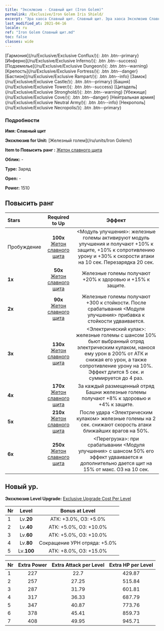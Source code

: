 ```yaml
---
title: "Эксклюзив - Славный щит (Iron Golem)"
permalink: /Exclusive/Iron Golem Iris Shield/
excerpt: "Эра хаоса Славный щит. Славный щит. Эра хаоса Эксклюзив Славный щит. Железный голем Эксклюзив."
last_modified_at: 2021-04-16
locale: ru
ref: "Iron Golem Славный щит.md"
toc: false
classes: wide
---
```

 [Гармония](/ru/Exclusive/Exclusive Conflux/){: .btn .btn--primary} [Инферно](/ru/Exclusive/Exclusive Inferno/){: .btn .btn--success} [Подземелье](/ru/Exclusive/Exclusive Dungeon/){: .btn .btn--warning} [Крепость](/ru/Exclusive/Exclusive Fortress/){: .btn .btn--danger} [Бастион](/ru/Exclusive/Exclusive Rampart/){: .btn .btn--info} [Замок](/ru/Exclusive/Exclusive Castle/){: .btn .btn--primary} [Башня](/ru/Exclusive/Exclusive Tower/){: .btn .btn--success} [Цитадель](/ru/Exclusive/Exclusive Stronghold/){: .btn .btn--warning} [Убежище](/ru/Exclusive/Exclusive Cove/){: .btn .btn--danger} [Нейтральная армия](/ru/Exclusive/Exclusive Neutral Army/){: .btn .btn--info} [Некрополь](/ru/Exclusive/Exclusive Necropolis/){: .btn .btn--primary} 

### Подробности
 **Имя: Славный щит** 

 **Эксклюзив for Unit:** [Железный голем](/ru/units/Iron Golem/) 

 **Item to Повысить ранг :** [Жетон славного щита](/ru/Items/con_913/)

 **Облик:** -

 **Type:** Заряд

 **Open:** -

 **Power:** 1510

## Повысить ранг 

  |     Stars    |  Required to Up | Эффект |
  |:-------------|:---------------:|:---------------:|
  |  Пробуждение  | **100x** [Жетон славного щита](/ru/Items/con_913/) | <Модуль улучшения>: железные големы активируют модуль улучшения и получают +10% к защите, +10% к сопротивлению урону и +30% к скорости атаки на 10 сек. Перезарядка 20 сек. |
  | **1x** <i class="fas fa-star"/> | **50x** [Жетон славного щита](/ru/Items/con_913/) | Железные големы получают +20% к здоровью и +15% к защите. |
  | **2x** <i class="fas fa-star"/> | **90x** [Жетон славного щита](/ru/Items/con_913/) | Железные големы получают +300 к стойкости. После срабатывания <Модуля улучшения> прибавка к стойкости удваивается. |
  | **3x** <i class="fas fa-star"/> | **130x** [Жетон славного щита](/ru/Items/con_913/) | <Электрический кулак>: железные големы с шансом 10% бьют выбранный отряд электрическим кулаком, нанося ему урон в 200% от АТК и снижая его урон, а также сопротивление урону на 10%. Эффект длится 5 сек. и суммируется до 4 раз. |
  | **4x** <i class="fas fa-star"/> | **170x** [Жетон славного щита](/ru/Items/con_913/) | За каждый размещенный отряд Башни железные големы получают +8% к здоровью и +4% к защите. |
  | **5x** <i class="fas fa-star"/> | **210x** [Жетон славного щита](/ru/Items/con_913/) | После удара <Электрическим кулаком> железные големы на 2 сек. снижают скорость атаки ближайших врагов на 50%. |
  | **6x** <i class="fas fa-star"/> | **250x** [Жетон славного щита](/ru/Items/con_913/) | <Перегрузка>: при срабатывании <Модуля улучшения> с шансом 50% его эффект удваивается и дополнительно дается щит на 15% от макс. ОЗ на 10 сек. |


## Новый ур.
 **Эксклюзив Level Upgrade:** [Exclusive Upgrade Cost Per Level](/Exclusive/ExclusiveUpgradeCostPerLevel/)

  |  Nr  |   Level  | Bonus at Level |
  |:-----|:--------:|:--------------:|
  | 1 | Lv.**20** | АТК: +3.0%, ОЗ: +5.0% |
  | 2 | Lv.**40** | АТК: +5.0%, ОЗ: +10.0% |
  | 3 | Lv.**60** | АТК: +5.0%, ОЗ: +10.0% |
  | 4 | Lv.**80** | Сокращение УРН отряда: +5.0% |
  | 5 | Lv.**100** | АТК: +8.0%, ОЗ: +15.0% |


  |  Nr  |  Extra Power | Extra Attack per Level | Extra HP per Level |
  |:-----|:--------:|:--------:|:--------:|
  | 1 | 227 | 22.7 | 429.87 |
  | 2 | 257 | 27.25 | 515.84 |
  | 3 | 287 | 31.79 | 601.81 |
  | 4 | 317 | 36.33 | 687.79 |
  | 5 | 347 | 40.87 | 773.76 |
  | 6 | 378 | 45.41 | 859.73 |
  | 7 | 408 | 49.95 | 945.71 |


